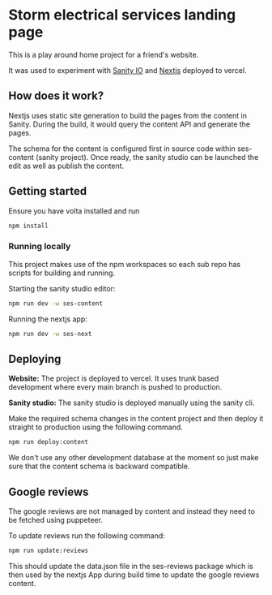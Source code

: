 # Storm electrical services landing page

This is a play around home project for a friend's website.

It was used to experiment with [Sanity IO](https://www.sanity.io/) and [Nextjs](https://nextjs.org/) deployed to vercel.

## How does it work?

Nextjs uses static site generation to build the pages from the content in Sanity. During the build, it would query the content API and generate the pages.

The schema for the content is configured first in source code within ses-content (sanity project). Once ready, the sanity studio can be launched the edit as well as publish the content.

## Getting started

Ensure you have volta installed and run

```sh
npm install
```

### Running locally

This project makes use of the npm workspaces so each sub repo has scripts for building and running.

Starting the sanity studio editor:

```sh
npm run dev -w ses-content
```

Running the nextjs app:

```sh
npm run dev -w ses-next
```

## Deploying

**Website:**
The project is deployed to vercel. It uses trunk based development where every main branch is pushed to production.

**Sanity studio:**
The sanity studio is deployed manually using the sanity cli.

Make the required schema changes in the content project and then deploy it straight to production using the following command.

```sh
npm run deploy:content
```

We don't use any other development database at the moment so just make sure that the content schema is backward compatible.

## Google reviews

The google reviews are not managed by content and instead they need to be fetched using puppeteer.

To update reviews run the following command:

```sh
npm run update:reviews
```

This should update the data.json file in the ses-reviews package which is then used by the nextjs App during build time to update the google reviews content.
